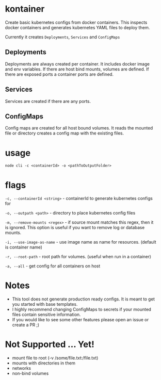 # kontainer
Create basic kubernetes configs from docker containers. This inspects docker containers and generates kubernetes YAML files to deploy them.

Currently it creates `Deployments`, `Services` and `ConfigMaps`

## Deployments
Deployments are always created per container. It includes docker image and env variables. If there are host bind mounts, volumes are defined. If there are exposed ports a container ports are defined.

## Services
Services are created if there are any ports.

## ConfigMaps
Config maps are created for all host bound volumes. It reads the mounted file or directory creates a config map with the existing files.

# usage
```
node cli -c <containerId> -o <pathToOutputFolder>
```

# flags
`-c, --containerId <string>` - containerId to generate kubernetes configs for

`-o, --outpath <path>` - directory to place kubernetes config files

`-m, --remove-mounts <regex>` - if source mount matches this regex, then it is ignored. This option is useful if you want to remove log or database mounts.

`-i, --use-image-as-name` - use image name as name for resources. (default is container name)

`-r, --root-path` - root path for volumes. (useful when run in a container)

`-a, --all` - get config for all containers on host

# Notes
 * This tool does not generate production ready configs. It is meant to get you started with base templates.
 * I highly recommend changing ConfigMaps to secrets if your mounted files contain sensitive information.
 * If you would like to see some other features please open an issue or create a PR ;)


# Not Supported ... Yet!
 * mount file to root (-v /some/file.txt:/file.txt)
 * mounts with directories in them
 * networks
 * non-bind volumes
